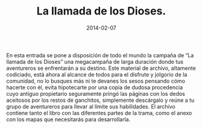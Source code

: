 ﻿---
title: La llamada de los Dioses.
summary: "La megacamapaña 'La llamada de los dioses' ahora para todos desde el codex."
authors:
  - Cristóbal Sánchez Morales.
date: 2014-02-07
type: post
categories:
- Clásicos de la Marca
- Holocubierta
tags:
- Dungeon
- Campaña
- Isla
- Exploración
- Marítima
minlevels: "1"
maxlevels: "2"
prices: 39.95€
session: "50"
mincharacters: "3"
maxcharacters: "5"
eval: oficial
cover: "la-llamada-de-los-dioses.jpg"
download: "la-llamada-de-los-dioses.rar"
moreinfo: "https://holocubierta.com/market/marketview/rpggames/marcadeleste/lme-cajanegra-detail"
license: "OGL"
draft: false

---
En esta entrada se pone a disposición de todo el mundo la campaña de “La llamada de los Dioses” una megacampaña de larga duración donde tus aventureros se enfrentarán a su destino.
Este material de archivo, altamente codiciado, está ahora al alcance de todos para el disfrute y jolgorio de la comunidad, no lo busques más ni te devanes los sesos pensando cómo hacerte con él, evita hipotecarte por una copia de dudosa procedencia cuyo antiguo propietario seguramente pringó las páginas con los dedos aceitosos por los restos de ganchitos, simplemente descárgalo y reúne a tu grupo de aventureros para llevar al límite sus habilidades.
El archivo contiene tanto el libro con las diferentes partes de la trama, como el anexo con los mapas que necesitarás para desarrollarla.
